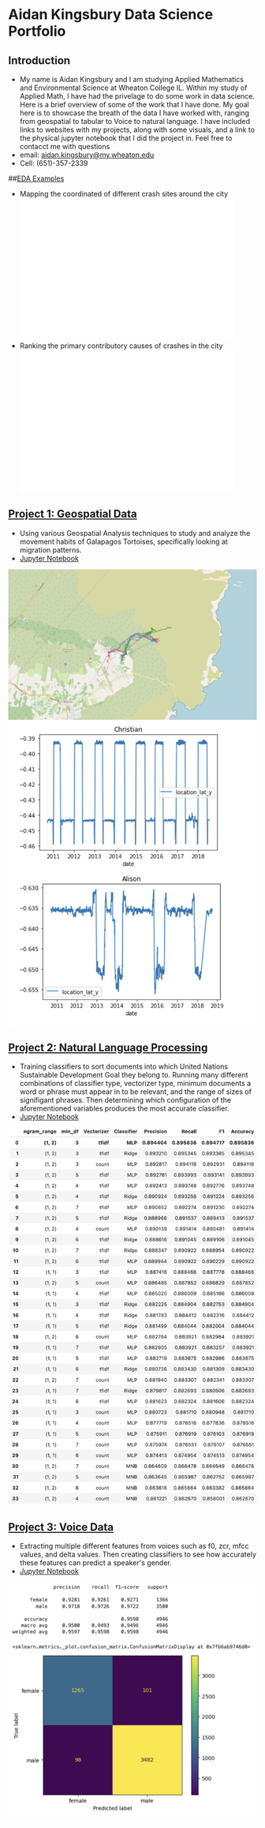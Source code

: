 # Aidan Kingsbury Data Science Portfolio
## Introduction
* My name is Aidan Kingsbury and I am studying Applied Mathematics and Environmental Science at
 Wheaton College IL. Within my study of Applied Math, I have had the privelage
 to do some work in data science. Here is a brief overview of some of the 
 work that I have done. My goal here is to showcase the breath of the data I have
 worked with, ranging from geospatial to tabular to Voice to natural language. I have included
 links to websites with my projects, along with some visuals, and a link to the 
 physical jupyter notebook that I did the project in. Feel free to contacct me with
 questions 
* email: aidan.kingsbury@my.wheaton.edu
* Cell: (651)-357-2339

##[EDA Examples](https://Akingz123.github.io/Portfolio/EDA_493.html)
* Mapping the coordinated of different crash sites around the city
![](/crash_data_visualization.jpg)
* Ranking the primary contributory causes of crashes in the city
 ![](/Causes_Ranked.jpg)






## [Project 1: Geospatial Data](https://Akingz123.github.io/Portfolio/Project_02.html)
* Using various Geospatial Analysis techniques to study and analyze the movement habits of
 Galapagos Tortoises, specifically looking at migration patterns.
* [Jupyter Notebook](https://github.com/Akingz123/Portfolio/blob/main/Project_02.ipynb)

![](/Tortoise_map.png)
![](/Lat_graph.png)

## [Project 2: Natural Language Processing](https://Akingz123.github.io/Portfolio/Project_03.html)
* Training classifiers to sort documents into which United Nations Sustainable Development Goal
they belong to. Running many different combinations of classifier type, vectorizer type, minimum documents
a word or phrase must appear in to be relevant, and the range of sizes of signifigant phrases. Then determining
which configuration of the aforementioned variables produces the most accurate classifier.
* [Jupyter Notebook](/Project_03.ipynb)

![](/nlp_output.png)

## [Project 3: Voice Data](https://Akingz123.github.io/Portfolio/HW_09.html)
* Extracting multiple different features from voices such as f0, zcr, mfcc values, and delta values. Then
 creating classifiers to see how accurately these features can predict a speaker's gender.
* [Jupyter Notebook](https://github.com/Akingz123/Portfolio/blob/main/Project_02.ipynb)

![](/classifier_table.png)
